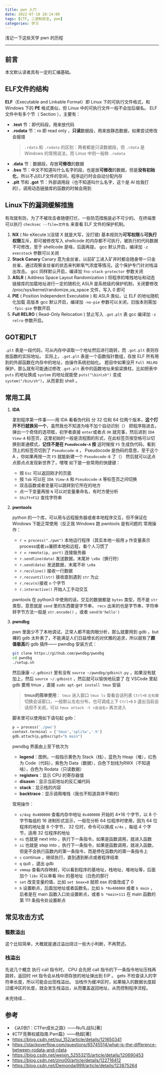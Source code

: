 ```yaml
---
title: pwn 入门
date: 2022-07-18 18:14:00
tags: [CTF, 二进制安全, pwn]
categories: 学习
---
```


浅记一下这些天学 pwn 的历程
<!--more-->
********************************

## 前言

本文默认读者具有一定的汇编基础。

## ELF文件的结构

**ELF**（Executable and Linkable Format）即 Linux 下的可执行文件格式，和 Windows 下的 **PE** 格式类似，但 Linux 中的可执行文件一般不会加后缀名。
ELF 文件中有多个节（ Section ），主要有：

* **.text** 节：即代码段，用来放代码
* **.rodata** 节：ro 即 read only ，**只读**数据段，用来放静态数据，如果尝试修改会报错
    > `.rdata` 和 `.rodata` 的区别：两者都是只读数据段，但 `.rdata` 是 Windows 的常用说法，而 Linux 中则一般称 `.rodata`
* **.data** 节：数据段，存放**可修改**的数据
* **.bss** 节：中文不知道叫什么名字的段，也是放**可修改**的数据，但是**没有初始化**，所以不占ELF文件的空间，程序运行时会自动分配内存
* **.plt** 节和 **.got** 节：外部调用段（也不知道叫什么名字，这个是 AI 给我打的），调用动态链接库的函数的时候会用到

## Linux下的漏洞缓解措施

有攻就有防，为了不被攻击者随便打烂，一些防范措施是必不可少的。
在终端里可以执行 `checksec --file=文件名` 来查看 ELF 文件的保护机制。

1. **NX** ( No eXecute )(没错 X 就是大写，没打错)
    基本规则为**可写权限**与**可执行权限**互斥，即可被修改写入 shellcode 的内存都不可执行，被执行的代码数据不可修改，至于 shellcode 是啥，后面再提。
    gcc 默认开启，编译加 `-z execstack` 参数可以关闭
2. **Stack Canary**
    Canary 意为金丝雀，以前矿工进入矿井时都会随身带一只金丝雀，通过观察金丝雀的状态来判断氧气浓度等情况。这个保护专门针对栈溢出攻击。
    gcc 同样默认开启，编译加 `fno-stack-protector` 参数关闭
3. **ASLR** ( Address Space Layout Randomization )
    将程序的堆栈地址和动态链接库的加载地址进行一定的随机化
    ASLR 是系统级的保护机制，关闭要修改 /proc/sys/kernel/randomize_va_space 文件，写入 0 即可
4. **PIE** ( Position Independent Executable )
    和 ASLR 类似，让 ELF 的地址随机化加载
    高版本 gcc 默认开启，编译加 `-no-pie` 参数可以关闭，旧版本则需加 `-fpic-pie` 参数开启
5. **Full RELRO** ( Read-Only Relocation )
    禁止写入 `.got.plt` 表
    gcc 编译加 `-z relro` 参数开启。

## GOT和PLT

`.plt` 表是一段代码，可从内存中读取一个地址然后进行跳转，而 `.got.plt` 表则存放函数的实际地址。
实际上，`.got.plt` 表是一个函数指针数组，存放 ELF 所有用到的外部函数在内存中的地址，由操作系统初始化。
题目中如果没开 `Full RELRO` 保护，那么就有可能通过修改 `.got.plt` 表中的函数地址来偷梁换柱，比如把表中 `puts` 的地址换成 `system` 的地址就能使 `puts("\bin\sh")` 变成 `system("/bin/sh")`，从而拿到 shell 。

## 常用工具

1. **IDA**

    拿到程序第一件事——用 IDA 看看伪代码
    分 32 位和 64 位两个版本，**这个打开不行就换另一个**，虽然我也不知道为啥不加个自动识别（）
    把程序拖进去，弹出一个奇怪的选项框，初学者直接 `enter`或者点 `OK` 就完事，然后进到 `IDA View-A` 标签页，这里初始时一般是流程图的形式，在此标签页按空格可以切换到普通模式，**记住不是在 `Pseudocode-A` 按**
    这时候按 `F5` 生成伪代码，看到顶上的标签页切到了 `Pseudocode-A` ， Pseudocode 是伪码的意思，至于这个 A ，你如果再按一次 `F5` 就能新建一个 `Pseudocode-B` 了（）
    然后就可以这点点那点点发现新世界了，嘿嘿
    如下是一些常用的快捷键：
    * 按 `Esc` 可以返回刚才的页面
    * 按 `Tab` 可以在 `IDA View-A` 和 `Pseudocode-A` 等标签页之间切换
    * 双击函数或者变量可以跳转到它所在的地方
    * 点一下变量再按 `N` 可以对变量重命名，有时方便分析
    * `Shift+F12` 查找字符串
2. **pwntools**

    python 的一个库，可以用与远程服务器或者本地程序交互，但不保证在 Windows 下能正常使用（反正我 Windows 跑 pwntools 是有问题的
    常用操作：
    * `r = process("./pwn")` 本地运行程序（其实本地一般用 `p` 作变量表示process或者`io`兼顾本地和远程，看个人习惯了
    * `r = remote(ip, port)` 连接服务器
    * `r.sendline(data)` 发送数据，末尾补 `\x0a`（换行符）
    * `r.send(data)` 发送数据，末尾不补 `\x0a`
    * `r.recvline()` 接收一行数据
    * `r.recvuntil(str)` 接收直到遇到 `str` 为止
    * `r.recv(n)`接收 `n` 个字节
    * `r.interactive()` 开始人工手动交互

    pwntools 在 python3 中使用的话，交互的数据都是 `bytes` 类型，而不是 `str` 类型，意思就是 `send` 里的东西要是字节串， `recv` 出来的也是字节串，字符串转字节方法一般是 `str.encode()` ，或者 `send(b'hello')`
3. **pwndbg**

    pwn 里面少不了本地调试，正常人都不能肉眼分析，那么就要用到 gdb ，but 裸的 gdb 太朴素了，不能满足人们日益增长的对优雅的追求，所以就有了**颜值极高**的 gdb 插件—— pwndbg
    安装方式：

    ```bash
    git clone https://github.com/pwndbg/pwndbg
    cd pwndbg
    ./setup.sh
    ```

    然后康康 `~/.gdbinit` 里有没有 `source ~/pwndbg/gdbinit.py` ，如果没有就加上，然后 `source ~/.gdbinit` ，然后就可以愉快地玩耍了
    在 VSCode 里起 gdb 要用 tmux ，直接 `sudo apt-get install tmux` 安装
    > **tmux的简单使用**：
    `tmux` 进入窗口
    `tmux ls` 查看会话列表
    `Ctrl+B` `左右键` 切换会话窗口，一般默认左右分布，也可调成上下
    `Ctrl+B` `D` 退出当前会话但不关闭，可以 `tmux attach -t <会话名>` 再次进入

    脚本里可以使用如下语句起 gdb：

    ```python
    p = process('./pwn')
    context.terminal = ['tmux','splitw','-h']
    gdb.attach(p,gdbscript="b main")
    ```

    pwndbg 界面由上至下依次为
    * **legend**：图例，一般指示黄色为 Stack（栈），蓝色为 Heap（堆），红色为 Code（代码），紫色为 Data（数据），白色下划线为RWX（不知道啥），白色为 Rodata（只读数据）
    * **registers**：显示 CPU 的寄存器值
    * **disasm**：显示当前地址的反汇编代码
    * **stack**：显示栈的内容
    * **backtrace**：显示调用堆栈（我也不知道具体干嘛的）

    常用操作：
    * `x/4xg 0x400000` 查看内存中地址 `0x400000` 开始的 4*16 个字节，以 8 个字节每组的 16 进制形式显示，一般在分析 64 位程序时使用，因为 64 位程序的地址是 8 个字节， 32 位时，命令可以换成 `x/4x` ，每组 4 个字节，适用 32 位程序的地址
    * `ni` 也就是 next into ，执行下一条指令，如果是函数调用，就进入函数
    * `si` 也就是 step into ，执行下一条指令，如果是函数调用，就进入函数，但是不会执行函数内的第一条指令，而是停在函数内的第一条指令上
    * `c` continue ，继续执行，直到遇到断点或者程序结束
    * `q` quit ，退出 gdb
    * `vmmap` 查看内存映射，可以看到程序的基地址，栈地址，堆地址等，后面加个 `libc` 可以单看 libc 的基地址（白色的那行
    * `set` 改变变量的值，比如 `set $eax=0` 就把 eax 的值改成了 0
    * `b` 设置断点，后面加地址或者函数名，比如 `b *0x400000` 或者 `b main` ，后者是在 main 函数入口处设置断点，或者 `b *main+111` 在 main 函数的第 111 条指令处设置断点

## 常见攻击方式

### 整数溢出

这个比较简单，大概就是通过溢出绕过一些大小判断，不再赘述。

### 栈溢出

先说几个概念
执行 call 指令时， CPU 会先把 call 指令的下一条指令地址压栈再跳转，返回时 ret 指令会从栈中把存放的地址弹出到 EIP 。
gets 不检查读入的字符串长度，所以可能会出现栈溢出。
当栈作为缓冲区时，如果输入的数据长度超过缓冲区的长度，就会发生栈溢出，从而覆盖返回地址，从而控制程序流程。

未完待续...

## 参考

* 《从0到1：CTFer成长之路》——Nu1L战队[著]
* 《CTF竞赛权威指南.Pwn篇》——杨超[著]
* <https://blog.csdn.net/sui_152/article/details/121650341>
* <https://stackoverflow.com/questions/65745514/what-is-the-difference-between-rodata-and-rdata>
* <https://blog.csdn.net/weixin_52553215/article/details/120690453>
* <https://blog.csdn.net/zino00/article/details/122716412>
* <https://blog.csdn.net/Demondai999/article/details/123875264>
